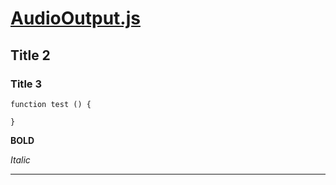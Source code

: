 # [AudioOutput.js](./AudioOutput.js)

## Title 2

### Title 3

``` 
function test () {

}
```

**BOLD**

*Italic*

---
